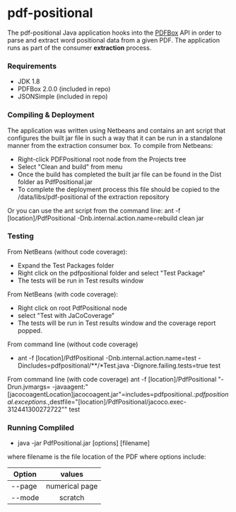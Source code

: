 # pdf-positional
The pdf-positional Java application hooks into the [PDFBox](https://pdfbox.apache.org/) API in order to parse and extract word positional data from a given PDF.  The application runs as part of the consumer **extraction** process.

### Requirements
 - JDK 1.8
 - PDFBox 2.0.0 (included in repo)
 - JSONSimple (included in repo)

### Compiling & Deployment
The application was written using Netbeans and contains an ant script that configures the built jar file in such a way that it can be run in a standalone manner from the extraction consumer box.
To compile from Netbeans:
- Right-click PDFPositional root node from the Projects tree
- Select "Clean and build" from menu
- Once the build has completed the built jar file can be found in the Dist folder as PdfPositional.jar
- To complete the deployment process this file should be copied to the /data/libs/pdf-positional of the extraction repository

Or you can use the ant script from the command line:
ant -f [location]/PdfPositional -Dnb.internal.action.name=rebuild clean jar


### Testing
From NetBeans (without code coverage):
- Expand the Test Packages folder
- Right click on the pdfpositional folder and select "Test Package"
- The tests will be run in Test results window

From NetBeans (with code coverage):
- Right click on root PdfPositional node 
- select "Test with JaCoCoverage"
- The tests will be run in Test results window and the coverage report popped.

From command line (without code coverage)
- ant -f [location]/PdfPositional -Dnb.internal.action.name=test -Dincludes=pdfpositional/**/*Test.java -Dignore.failing.tests=true test

From command line (with code coverage)
ant -f [location]/PdfPositional "-Drun.jvmargs=  -javaagent:\"[jacocoagentLocation]jacocoagent.jar\"=includes=pdfpositional.*:pdfpositional.exceptions.*,destfile=\"[location]/PdfPositional/jacoco.exec-312441300272722\"" test



### Running Compliled 
 - java -jar PdfPositional.jar [options] [filename]

where filename is the file location of the PDF
where options include:

| Option      | values         |
| ----------- |:--------------:|
| --page      | numerical page |
| --mode      | scratch        |
  

